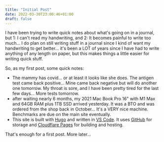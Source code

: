 ```yaml
---
title: "Initial Post"
date: 2022-03-30T23:00:46+01:00
draft: false
---
```


I have been trying to write quick notes about what's going on in a journal, but 1: I can't read my handwriting, and 2: It becomes painful to write too much... I do plan on still writing stuff in a journal since I kind of want my handwriting to get better... it's been a LOT of years since I have had to write anything of any length on paper, but this makes things a little easier for writing quick stuff.

So, as my first post, some quick notes:

* The mammy has covid... or at least it looks like she does. The antigen test came back positive... Mine came back negative but will do another one tomorrow. My throat is sore, and I have been pretty tired for the last few days... More tests tomorrow.
* after waiting nearly 6 months, my 2021 Mac Book Pro 16" with M1 Max and 64GB RAM plus 1TB SSD arrived yesterday. It was a BTO and was ordered from the shop back in October... It's a VERY nice machine. Benchmarks are due on the main site eventually.
* This site is built with [Hugo](https://gohugo.io/) and written in [VS Code](https://code.visualstudio.com). It uses [GitHub](https://www.github.com) for storage and [Cloudflare Pages](https://pages.cloudflare.com) for building and hosting. 

That's enough for a first post. More later...